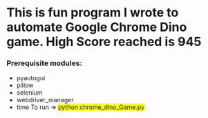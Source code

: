 # This is fun program I wrote to automate Google Chrome Dino game. High Score reached is 945
### Prerequisite modules:
* pyautogui
* pillow
* selenium
* webdriver_manager
* time
To run => <span style="background-color: #FFFF00">python chrome_dino_Game.py</span>
